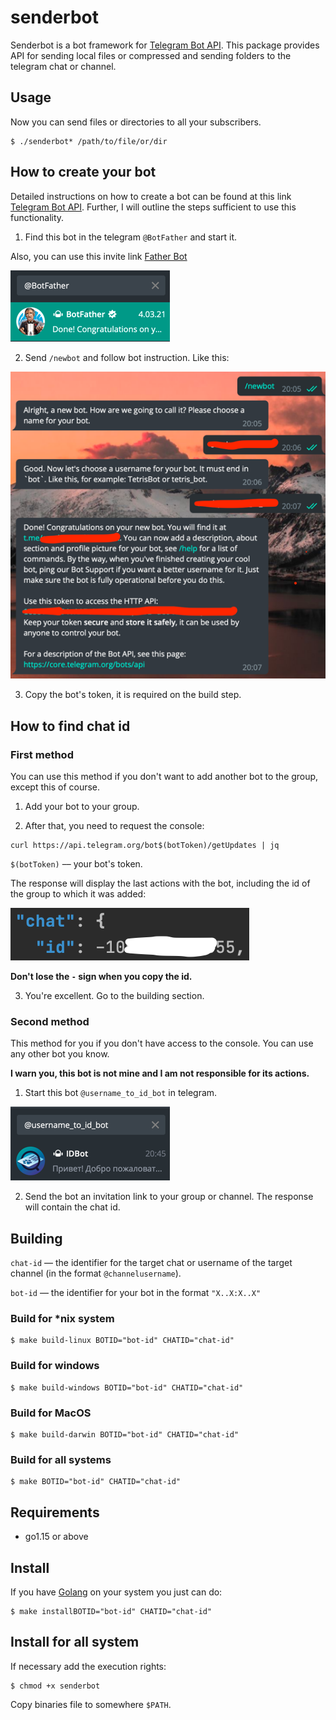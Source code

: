 # senderbot
Senderbot is a bot framework for [Telegram Bot API](https://core.telegram.org/bots).
This package provides API for sending local files or compressed and sending folders to the telegram chat or channel.

## Usage

Now you can send files or directories to all your subscribers.

```
$ ./senderbot* /path/to/file/or/dir
```

## How to create your bot

Detailed instructions on how to create a bot can be found at this link [Telegram Bot API](https://core.telegram.org/bots).
Further, I will outline the steps sufficient to use this functionality.

1.  Find this bot in the telegram `@BotFather` and start it.

Also, you can use this invite link [Father Bot](https://t.me/botfather)

![father-bot](./img/father.png?raw=true)

2. Send `/newbot` and follow bot instruction. Like this:

![step](./img/step.png?raw=true)

3. Copy the bot's token, it is required on the build step.

## How to find chat id

### First method

You can use this method if you don't want to add another bot to the group, except this of course.

1. Add your bot to your group.

2. After that, you need to request the console:

```
curl https://api.telegram.org/bot$(botToken)/getUpdates | jq
```

`$(botToken)` –– your bot's token.

The response will display the last actions with the bot, including the id of the group to which it was added:

![chat-id](./img/chat-id.png?raw=true)

**Don't lose the ` - ` sign when you copy the id.**

3. You're excellent. Go to the building section.

### Second method

This method for you if you don't have access to the console. You can use any other bot you know.

**I warn you, this bot is not mine and I am not responsible for its actions.**

1. Start this bot `@username_to_id_bot` in telegram.

![other-bot](./img/other-bot.png?raw=true)

2. Send the bot an invitation link to your group or channel. The response will contain the chat id.

## Building

`chat-id` –– the identifier for the target chat or username of the target channel (in the format `@channelusername`).

`bot-id` –– the identifier for your bot in the format `"X..X:X..X"`

### Build for *nix system

```
$ make build-linux BOTID="bot-id" CHATID="chat-id"
```
### Build for windows

```
$ make build-windows BOTID="bot-id" CHATID="chat-id"
```

### Build for MacOS

```
$ make build-darwin BOTID="bot-id" CHATID="chat-id"
```

### Build for all systems

```
$ make BOTID="bot-id" CHATID="chat-id"
```

## Requirements

- go1.15 or above

## Install
If you have [Golang](https://golang.org) on your system you just can do:

```
$ make installBOTID="bot-id" CHATID="chat-id"
```

## Install for all system 

If necessary add the execution rights:

```
$ chmod +x senderbot
```

Copy binaries file to somewhere `$PATH`.
